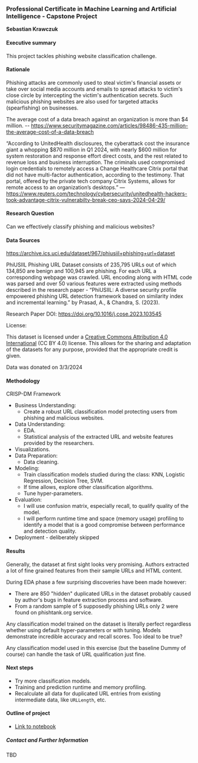 ### Professional Certificate in Machine Learning and Artificial Intelligence - Capstone Project

**Sebastian Krawczuk**

#### Executive summary

This project tackles phishing website classification challenge.

#### Rationale

Phishing attacks are commonly used to steal victim's financial assets or take over social media accounts and emails to spread attacks to victim's close circle by intercepting the victim's authentication secrets. Such malicious phishing websites are also used for targeted attacks (spearfishing) on businesses.

The average cost of a data breach against an organization is more than $4 million. -- https://www.securitymagazine.com/articles/98486-435-million-the-average-cost-of-a-data-breach

“According to UnitedHealth disclosures, the cyberattack cost the insurance giant a whopping $870 million in Q1 2024, with nearly $600 million for system restoration and response effort direct costs, and the rest related to revenue loss and business interruption. The criminals used compromised login credentials to remotely access a Change Healthcare Citrix portal that did not have multi-factor authentication, according to the testimony. That portal, offered by the private tech company Citrix Systems, allows for remote access to an organization’s desktops.” — https://www.reuters.com/technology/cybersecurity/unitedhealth-hackers-took-advantage-citrix-vulnerabilty-break-ceo-says-2024-04-29/

#### Research Question

Can we effectively classify phishing and malicious websites?

#### Data Sources

https://archive.ics.uci.edu/dataset/967/phiusiil+phishing+url+dataset

PhiUSIIL Phishing URL Dataset consists of 235,795 URLs out of which 134,850 are benign and 100,945 are phishing. For each URL a corresponding webpage was crawled. URL encoding along with HTML code was parsed and over 50 various features were extracted using methods described in the research paper - “PhiUSIIL: A diverse security profile empowered phishing URL detection framework based on similarity index and incremental learning.” by Prasad, A., & Chandra, S. (2023).

Research Paper DOI: https://doi.org/10.1016/j.cose.2023.103545

License:

This dataset is licensed under a [Creative Commons Attribution 4.0 International](https://creativecommons.org/licenses/by/4.0/legalcode) (CC BY 4.0) license.
This allows for the sharing and adaptation of the datasets for any purpose, provided that the appropriate credit is given.

Data was donated on 3/3/2024

#### Methodology

CRISP-DM Framework

- Business Understanding:
   - Create a robust URL classification model protecting users from phishing and malicious websites.
- Data Understanding:
   - EDA.
   - Statistical analysis of the extracted URL and website features provided by the researchers.
- Visualizations.
- Data Preparation:
   - Data cleaning.
- Modeling:
   - Train classification models studied during the class: KNN, Logistic Regression, Decision Tree, SVM.
   - If time allows, explore other classification algorithms.
   - Tune hyper-parameters.
- Evaluation:
   - I will use confusion matrix, especially recall, to qualify quality of the model.
   - I will perform runtime time and space (memory usage) profiling to identify a model that is a good compromise between performance and detection quality.
- Deployment - deliberately skipped

#### Results

Generally, the dataset at first sight looks very promising. Authors extracted a lot of fine grained features from their sample URLs and HTML content.

During EDA phase a few surprising discoveries have been made however:
- There are 850 "hidden" duplicated URLs in the dataset probably caused by author's bugs in feature extraction process and software.
- From a random sample of 5 supposedly phishing URLs only 2 were found on phishtank.org service.

Any classification model trained on the dataset is literally perfect regardless whether using default hyper-parameters or with tuning. Models demonstrate incredible accuracy and recall scores. Too ideal to be true?

Any classification model used in this exercise (but the baseline Dummy of course) can handle the task of URL qualification just fine. 

#### Next steps

- Try more classification models.
- Training and prediction runtime and memory profiling.
- Recalculate all data for duplicated URL entries from existing intermediate data, like `URLLength`, etc.

#### Outline of project

- [Link to notebook](capstone.ipynb)

##### Contact and Further Information

TBD
